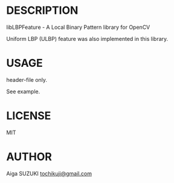 # DESCRIPTION

libLBPFeature - A Local Binary Pattern library for OpenCV

Uniform LBP (ULBP) feature was also implemented in this library.

# USAGE

header-file only.

See example.

# LICENSE

MIT

# AUTHOR

Aiga SUZUKI <tochikuji@gmail.com>
